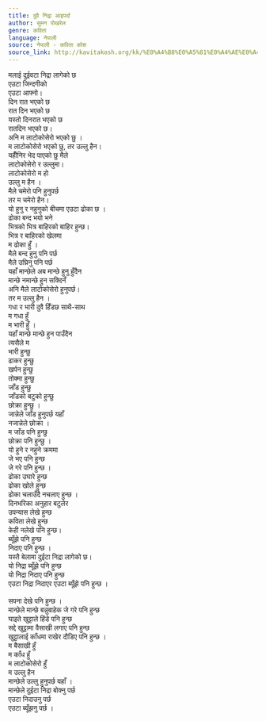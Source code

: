 ```yaml
---
title: दुवै निद्रा आइपर्दा
author: सुमन पोखरेल
genre: कविता
language: नेपाली
source: नेपाली - कविता कोश
source_link: http://kavitakosh.org/kk/%E0%A4%B8%E0%A5%81%E0%A4%AE%E0%A4%A8_%E0%A4%AA%E0%A5%8B%E0%A4%96%E0%A4%B0%E0%A5%87%E0%A4%B2
---
```


मलाई दुईवटा निद्रा लागेको छ  
एउटा जिन्दगीको  
एउटा आफ्नो।  
दिन रात भएको छ  
रात दिन भएको छ  
यस्तो दिनरात भएको छ  
रातदिन भएको छ।  
अनि म लाटोकोसेरो भएको छु ।  
म लाटोकोसेरो भएको छु, तर उल्लु हैन।  
यहीँनिर भेद पाएको छु मैले  
लाटोकोसेरो र उल्लुमा।  
लाटोकोसेरो म हो  
उल्लु म हैन ।  
मैले चमेरो पनि हुनुपर्छ  
तर म चमेरो हैन।  
यो हुनु र नहुनुको बीचमा एउटा ढोका छ ।  
ढोका बन्द भयो भने  
भित्रको भित्र बाहिरको बाहिर हुन्छ।  
भित्र र बाहिरको खेलमा  
म ढोका हुँ ।  
मैले बन्द हुनु पनि पर्छ  
मैले उघ्रिनु पनि पर्छ  
यहाँ मान्छेले अब मान्छे हुनु हुँदैन  
मान्छे नमान्छे हुन सक्दिनँ  
अनि मैले लाटोकोसेरो हुनुपर्छ।  
तर म उल्लु हैन ।  
गधा र भारी दुवै हिँडछ साथै-साथ  
म गधा हुँ  
म भारी हुँ ।  
यहाँ मान्छे मान्छे हुन पाउँदैन  
त्यसैले म  
भारी हुन्छु  
ढाकर हुन्छु  
खर्पन हुन्छु  
तोक्मा हुन्छु  
जाँड हुन्छु  
जाँडको बटुको हुन्छु  
छोक्रा हुन्छु ।  
जान्नेले जाँड हुनुपर्छ यहाँ  
नजान्नेले छोक्रा ।  
म जाँड पनि हुन्छु  
छोक्रा पनि हुन्छु ।  
यो हुने र नहुने क्रममा  
जे भए पनि हुन्छ  
जे गरे पनि हुन्छ ।  
ढोका उघारे हुन्छ  
ढोका खोले हुन्छ  
ढोका चलाउँदै नचलाए हुन्छ ।  
दिनभरिका अनुहार बटुलेर  
उपन्यास लेखे हुन्छ  
कविता लेखे हुन्छ  
केही नलेखे पनि हुन्छ।  
ब्यूँझे पनि हुन्छ  
निदाए पनि हुन्छ ।  
यस्तै बेलामा दुईटा निद्रा लागेको छ।  
यो निद्रा ब्यूँझे पनि हुन्छ  
यो निद्रा निदाए पनि हुन्छ  
एउटा निद्रा निदाएर एउटा ब्यूँझे पनि हुन्छ ।  
   
सपना देखे पनि हुन्छ ।  
मान्छेले मान्छे बन्नुबाहेक जे गरे पनि हुन्छ  
घाइते खुट्टाले हिंडे पनि हुन्छ  
सद्दे खुट्टामा वैसाखी लगाए पनि हुन्छ  
खुट्टालाई काँधमा राखेर दौडिए पनि हुन्छ ।  
म बैसाखी हुँ  
म काँध हुँ  
म लाटोकोसेरो हुँ  
म उल्लु हैन  
मान्छेले उल्लु हुनुपर्छ यहाँ ।  
मान्छेले दुईटा निद्रा बोक्नु पर्छ  
एउटा निदाउनु पर्छ  
एउटा ब्यूँझनु पर्छ ।
